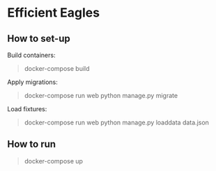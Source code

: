 # Efficient Eagles
## How to set-up
Build containers:

> docker-compose build

Apply migrations:

> docker-compose run web python manage.py migrate 

Load fixtures:

> docker-compose run web python manage.py loaddata data.json

## How to run 
> docker-compose up
